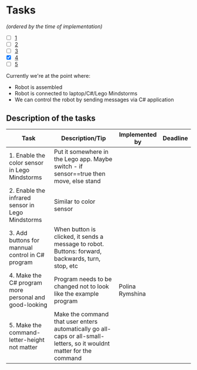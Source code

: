 # Tasks
*(ordered by the time of implementation)*

- [ ] [1](#description-of-the-tasks)
- [ ] [2](#description-of-the-tasks)
- [ ] [3](#description-of-the-tasks)
- [x] [4](#description-of-the-tasks)
- [ ] [5](#description-of-the-tasks)

Currently we're at the point where:
* Robot is assembled
* Robot is connected to laptop/C#/Lego Mindstorms
* We can control the robot by sending messages via C# application

## Description of the tasks

Task | Description/Tip | Implemented by | Deadline
----------|------| ------------|----------
1. Enable the color sensor in Lego Mindstorms | Put it somewhere in the Lego app. Maybe switch - if sensor==true then move, else stand | | 
2. Enable the infrared sensor in Lego Mindstorms | Similar to color sensor | | 
3. Add buttons for mannual control in C# program | When button is clicked, it sends a message to robot. Buttons: forward, backwards, turn, stop, etc | | 
4. Make the C# program more personal and good-looking | Program needs to be changed not to look like the example program | Polina Rymshina | 
5. Make the command-letter-height not matter | Make the command that user enters automatically go all-caps or all-small-letters, so it wouldnt matter for the command | | |

